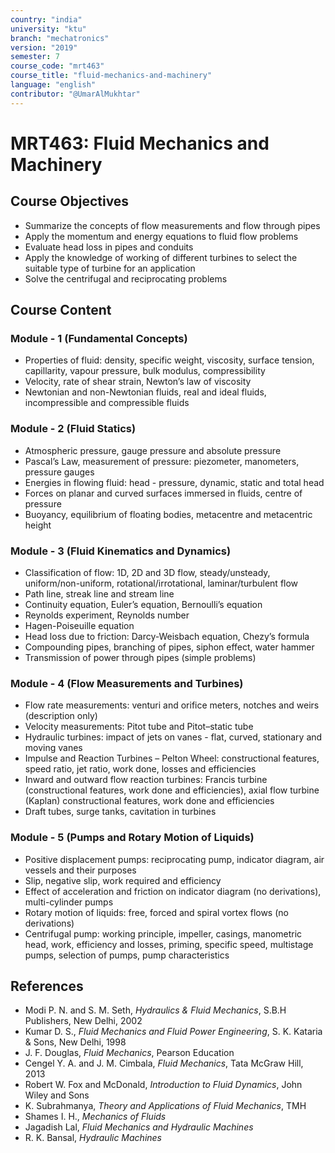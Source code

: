 ```yaml
---
country: "india"
university: "ktu"
branch: "mechatronics"
version: "2019"
semester: 7
course_code: "mrt463"
course_title: "fluid-mechanics-and-machinery"
language: "english"
contributor: "@UmarAlMukhtar"
---
```


# MRT463: Fluid Mechanics and Machinery  

## Course Objectives  

- Summarize the concepts of flow measurements and flow through pipes  
- Apply the momentum and energy equations to fluid flow problems  
- Evaluate head loss in pipes and conduits  
- Apply the knowledge of working of different turbines to select the suitable type of turbine for an application  
- Solve the centrifugal and reciprocating problems  

## Course Content  

### Module - 1 (Fundamental Concepts)  

- Properties of fluid: density, specific weight, viscosity, surface tension, capillarity, vapour pressure, bulk modulus, compressibility  
- Velocity, rate of shear strain, Newton’s law of viscosity  
- Newtonian and non-Newtonian fluids, real and ideal fluids, incompressible and compressible fluids  

### Module - 2 (Fluid Statics)  

- Atmospheric pressure, gauge pressure and absolute pressure  
- Pascal’s Law, measurement of pressure: piezometer, manometers, pressure gauges  
- Energies in flowing fluid: head - pressure, dynamic, static and total head  
- Forces on planar and curved surfaces immersed in fluids, centre of pressure  
- Buoyancy, equilibrium of floating bodies, metacentre and metacentric height  

### Module - 3 (Fluid Kinematics and Dynamics)  

- Classification of flow: 1D, 2D and 3D flow, steady/unsteady, uniform/non-uniform, rotational/irrotational, laminar/turbulent flow  
- Path line, streak line and stream line  
- Continuity equation, Euler’s equation, Bernoulli’s equation  
- Reynolds experiment, Reynolds number  
- Hagen-Poiseuille equation  
- Head loss due to friction: Darcy-Weisbach equation, Chezy’s formula  
- Compounding pipes, branching of pipes, siphon effect, water hammer  
- Transmission of power through pipes (simple problems)  

### Module - 4 (Flow Measurements and Turbines)  

- Flow rate measurements: venturi and orifice meters, notches and weirs (description only)  
- Velocity measurements: Pitot tube and Pitot–static tube  
- Hydraulic turbines: impact of jets on vanes - flat, curved, stationary and moving vanes  
- Impulse and Reaction Turbines – Pelton Wheel: constructional features, speed ratio, jet ratio, work done, losses and efficiencies  
- Inward and outward flow reaction turbines: Francis turbine (constructional features, work done and efficiencies), axial flow turbine (Kaplan) constructional features, work done and efficiencies  
- Draft tubes, surge tanks, cavitation in turbines  

### Module - 5 (Pumps and Rotary Motion of Liquids)  

- Positive displacement pumps: reciprocating pump, indicator diagram, air vessels and their purposes  
- Slip, negative slip, work required and efficiency  
- Effect of acceleration and friction on indicator diagram (no derivations), multi-cylinder pumps  
- Rotary motion of liquids: free, forced and spiral vortex flows (no derivations)  
- Centrifugal pump: working principle, impeller, casings, manometric head, work, efficiency and losses, priming, specific speed, multistage pumps, selection of pumps, pump characteristics  

## References  

- Modi P. N. and S. M. Seth, *Hydraulics & Fluid Mechanics*, S.B.H Publishers, New Delhi, 2002  
- Kumar D. S., *Fluid Mechanics and Fluid Power Engineering*, S. K. Kataria & Sons, New Delhi, 1998  
- J. F. Douglas, *Fluid Mechanics*, Pearson Education  
- Cengel Y. A. and J. M. Cimbala, *Fluid Mechanics*, Tata McGraw Hill, 2013  
- Robert W. Fox and McDonald, *Introduction to Fluid Dynamics*, John Wiley and Sons  
- K. Subrahmanya, *Theory and Applications of Fluid Mechanics*, TMH  
- Shames I. H., *Mechanics of Fluids*  
- Jagadish Lal, *Fluid Mechanics and Hydraulic Machines*  
- R. K. Bansal, *Hydraulic Machines*  
